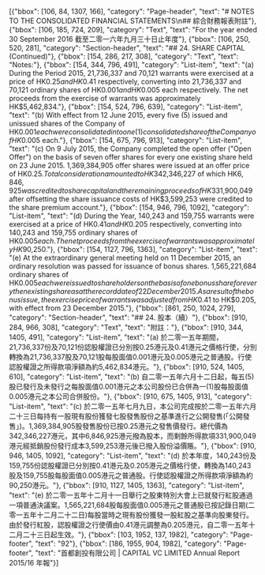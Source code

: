 [{"bbox": [106, 84, 1307, 166], "category": "Page-header", "text": "# NOTES TO THE CONSOLIDATED FINANCIAL STATEMENTS\n## 綜合財務報表附註"}, {"bbox": [106, 185, 724, 209], "category": "Text", "text": "For the year ended 30 September 2016 截至二零一六年九月三十日止年度"}, {"bbox": [106, 250, 520, 281], "category": "Section-header", "text": "## 24. SHARE CAPITAL (Continued)"}, {"bbox": [154, 286, 217, 308], "category": "Text", "text": "Notes:"}, {"bbox": [154, 344, 796, 491], "category": "List-item", "text": "(a) During the Period 2015, 21,736,337 and 70,121 warrants were exercised at a price of HK$0.25 and HK$0.41 respectively, converting into 21,736,337 and 70,121 ordinary shares of HK$0.001 and HK$0.005 each respectively. The net proceeds from the exercise of warrants was approximately HK$5,462,834."}, {"bbox": [154, 524, 796, 639], "category": "List-item", "text": "(b) With effect from 12 June 2015, every five (5) issued and unissued shares of the Company of HK$0.001 each were consolidated into one (1) consolidated share of the Company of HK$0.005 each."}, {"bbox": [154, 675, 796, 913], "category": "List-item", "text": "(c) On 9 July 2015, the Company completed the open offer (\"Open Offer\") on the basis of seven offer shares for every one existing share held on 23 June 2015. 1,369,384,905 offer shares were issued at an offer price of HK$0.25. Total consideration amounted to HK$342,346,227 of which HK$6,846,925 was credited to share capital and the remaining proceeds of HK$331,900,049 after offsetting the share issuance costs of HK$3,599,253 were credited to the share premium account."}, {"bbox": [154, 946, 796, 1092], "category": "List-item", "text": "(d) During the Year, 140,243 and 159,755 warrants were exercised at a price of HK$0.41 and HK$0.205 respectively, converting into 140,243 and 159,755 ordinary shares of HK$0.005 each. The net proceeds from the exercise of warrants was approximately HK$90,250."}, {"bbox": [154, 1127, 796, 1363], "category": "List-item", "text": "(e) At the extraordinary general meeting held on 11 December 2015, an ordinary resolution was passed for issuance of bonus shares. 1,565,221,684 ordinary shares of HK$0.005 each were issued to shareholders on the basis of one bonus share for every then existing share as at the record date of 22 December 2015. As a result of the bonus issue, the exercise price of warrants was adjusted from HK$0.41 to HK$0.205, with effect from 23 December 2015."}, {"bbox": [861, 250, 1024, 279], "category": "Section-header", "text": "## 24. 股本（續）"}, {"bbox": [910, 284, 966, 308], "category": "Text", "text": "附註："}, {"bbox": [910, 344, 1405, 491], "category": "List-item", "text": "(a) 於二零一五年期間，21,736,337份及70,121份認股權證已分別按0.25港元及0.41港元之價格行使，分別轉換為21,736,337股及70,121股每股面值0.001港元及0.005港元之普通股。行使認股權證之所得款項淨額為約5,462,834港元。"}, {"bbox": [910, 524, 1405, 610], "category": "List-item", "text": "(b) 自二零一五年六月十二日起，每五(5)股已發行及未發行之每股面值0.001港元之本公司股份已合併為一(1)股每股面值0.005港元之本公司合併股份。"}, {"bbox": [910, 675, 1405, 913], "category": "List-item", "text": "(c) 於二零一五年七月九日，本公司完成按於二零一五年六月二十三日每持有一股現有股份獲發七股發售股份之基準進行之公開發售(「公開發售」)。1,369,384,905股發售股份已按0.25港元之發售價發行。總代價為342,346,227港元，其中6,846,925港元撥為股本，而剩餘所得款項331,900,049港元經抵銷股份發行成本3,599,253港元後已撥入股份溢價賬。"}, {"bbox": [910, 946, 1405, 1092], "category": "List-item", "text": "(d) 於本年度，140,243份及159,755份認股權證已分別按0.41港元及0.205港元之價格行使，轉換為140,243股及159,755股每股面值0.005港元之普通股。行使認股權證之所得款項淨額為約90,250港元。"}, {"bbox": [910, 1127, 1405, 1363], "category": "List-item", "text": "(e) 於二零一五年十二月十一日舉行之股東特別大會上已就發行紅股通過一項普通決議案。1,565,221,684股每股面值0.005港元之普通股已按記錄日期(二零一五年十二月二十二日)每股當時之現有股份獲發一股紅股之基準向股東發行。由於發行紅股，認股權證之行使價由0.41港元調整為0.205港元，自二零一五年十二月二十三日起生效。"}, {"bbox": [103, 1952, 137, 1982], "category": "Page-footer", "text": "92"}, {"bbox": [186, 1955, 904, 1982], "category": "Page-footer", "text": "首都創投有限公司 | CAPITAL VC LIMITED Annual Report 2015/16 年報"}]